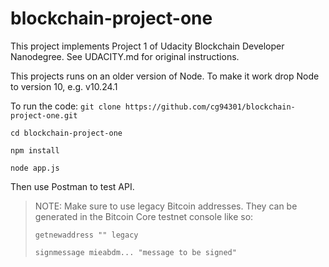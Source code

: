 # blockchain-project-one

This project implements Project 1 of Udacity Blockchain Developer Nanodegree. See UDACITY.md for original instructions.

This projects runs on an older version of Node. To make it work drop Node to version 10, e.g. v10.24.1

To run the code:
`git clone https://github.com/cg94301/blockchain-project-one.git`

`cd blockchain-project-one`

`npm install`

`node app.js`

Then use Postman to test API.

> NOTE: Make sure to use legacy Bitcoin addresses. They can be generated in the Bitcoin Core testnet console like so:
> 
> `getnewaddress "" legacy`
> 
> `signmessage mieabdm... "message to be signed"` 
